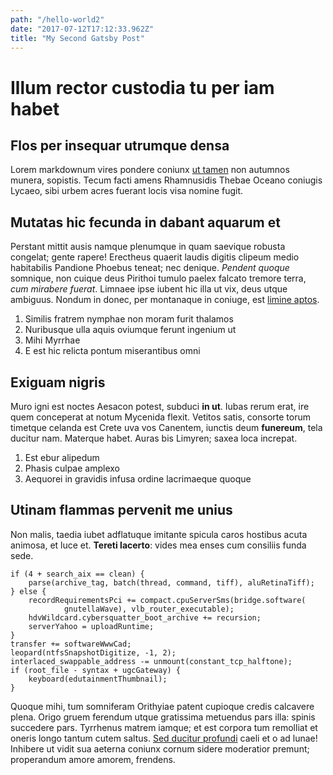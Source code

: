 ```yaml
---
path: "/hello-world2"
date: "2017-07-12T17:12:33.962Z"
title: "My Second Gatsby Post"
---
```


# Illum rector custodia tu per iam habet

## Flos per insequar utrumque densa

Lorem markdownum vires pondere coniunx [ut
tamen](http://habebatur-repperit.com/movere) non autumnos munera, sopistis.
Tecum facti amens Rhamnusidis Thebae Oceano coniugis Lycaeo, sibi urbem acres
fuerant locis visa nomine fugit.

## Mutatas hic fecunda in dabant aquarum et

Perstant mittit ausis namque plenumque in quam saevique robusta congelat; gente
rapere! Erectheus quaerit laudis digitis clipeum medio habitabilis Pandione
Phoebus teneat; nec denique. *Pendent quoque* somnique, non cuique deus Pirithoi
tumulo paelex falcato tremore terra, *cum mirabere fuerat*. Limnaee ipse iubent
hic illa ut vix, deus utque ambiguus. Nondum in donec, per montanaque in
coniuge, est [limine aptos](http://iussum-quae.net/perstat).

1. Similis fratrem nymphae non moram furit thalamos
2. Nuribusque ulla aquis oviumque ferunt ingenium ut
3. Mihi Myrrhae
4. E est hic relicta pontum miserantibus omni

## Exiguam nigris

Muro igni est noctes Aesacon potest, subduci **in ut**. Iubas rerum erat, ire
quem conceperat at notum Mycenida flexit. Vetitos satis, consorte torum timetque
celanda est Crete uva vos Canentem, iunctis deum **funereum**, tela ducitur nam.
Materque habet. Auras bis Limyren; saxea loca increpat.

1. Est ebur alipedum
2. Phasis culpae amplexo
3. Aequorei in gravidis infusa ordine lacrimaeque quoque

## Utinam flammas pervenit me unius

Non malis, taedia iubet adflatuque imitante spicula caros hostibus acuta
animosa, et luce et. **Tereti lacerto**: vides mea enses cum consiliis funda
sede.

    if (4 + search_aix == clean) {
        parse(archive_tag, batch(thread, command, tiff), aluRetinaTiff);
    } else {
        recordRequirementsPci += compact.cpuServerSms(bridge.software(
                gnutellaWave), vlb_router_executable);
        hdvWildcard.cybersquatter_boot_archive += recursion;
        serverYahoo = uploadRuntime;
    }
    transfer += softwareWwwCad;
    leopard(ntfsSnapshotDigitize, -1, 2);
    interlaced_swappable_address -= unmount(constant_tcp_halftone);
    if (root_file - syntax + ugcGateway) {
        keyboard(edutainmentThumbnail);
    }

Quoque mihi, tum somniferam Orithyiae patent cupioque credis calcavere plena.
Origo gruem ferendum utque gratissima metuendus pars illa: spinis succedere
pars. Tyrrhenus matrem iamque; et est corpora tum remolliat et oneris longo
tantum cutem saltus. [Sed ducitur
profundi](http://www.deucalioneas.com/mihiintroitu.aspx) caeli et o ad lunae!
Inhibere ut vidit sua aeterna coniunx cornum sidere moderatior premunt;
properandum amore amorem, frendens.
